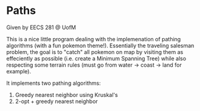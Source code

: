 # Paths
Given by EECS 281 @ UofM

This is a nice little program dealing with the implemenation of pathing algorithms (with a fun pokemon theme!). Essentially the traveling salesman problem, the goal is to "catch" all pokemon on map by visiting them as effeciently as possible (i.e. create a Minimum Spanning Tree) while also respecting some terrain rules (must go from water -> coast -> land for example).

It implements two pathing algorithms:
1. Greedy nearest neighbor using Kruskal's
2. 2-opt + greedy nearest neighbor
